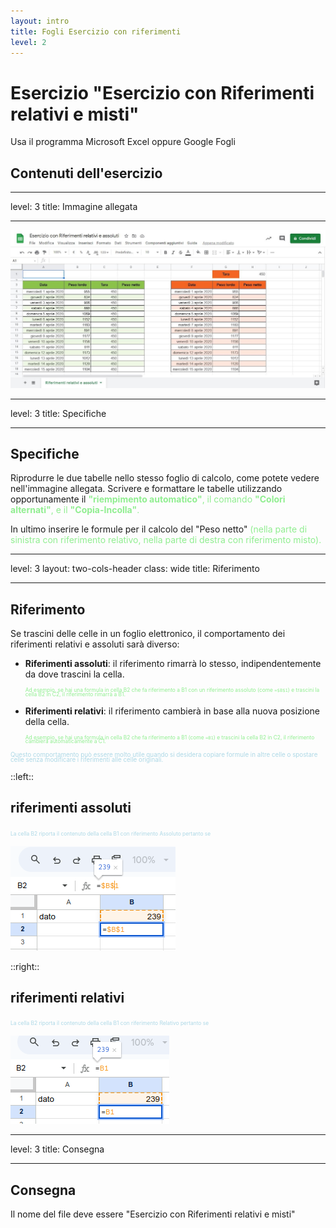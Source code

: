 ```yaml
---
layout: intro
title: Fogli Esercizio con riferimenti
level: 2
---
```


# Esercizio "Esercizio con Riferimenti relativi e misti"

Usa il programma Microsoft Excel oppure Google Fogli

## Contenuti dell'esercizio

<Toc columns="2" maxDepth="3" minDepth="3" mode="all" />

---
level: 3
title: Immagine allegata

---

![interlinea](/office/images/rifrm.jpg)

---
level: 3
title: Specifiche

---

## Specifiche 

Riprodurre le due tabelle nello stesso foglio di calcolo, come potete vedere nell'immagine allegata.
Scrivere e formattare le tabelle utilizzando opportunamente il <spam style="color:lightgreen;">__"riempimento automatico"__, il comando __"Colori alternati"__, e il __"Copia-Incolla"__.</spam>

In ultimo inserire le formule per il calcolo del "Peso netto" <spam style="color:lightgreen;">(nella parte di sinistra con riferimento relativo, nella parte di destra con riferimento misto).</spam>

---
level: 3
layout: two-cols-header
class: wide
title: Riferimento

---

## Riferimento
Se trascini delle celle in un foglio elettronico, il comportamento dei riferimenti relativi e assoluti sarà diverso:

- **Riferimenti assoluti**: il riferimento rimarrà lo stesso, indipendentemente da dove trascini la cella. <p style="font-size:0.6em;line-height:0.8;color:lightgreen;">Ad esempio, se hai una formula in cella B2 che fa riferimento a B1 con un riferimento assoluto (come `=$B$1`) e trascini la cella B2 in C2, il riferimento rimarrà a B1.</p>

- **Riferimenti relativi**: il riferimento cambierà in base alla nuova posizione della cella.<p style="font-size:0.6em;line-height:0.8;color:lightgreen;"> Ad esempio, se hai una formula in cella B2 che fa riferimento a B1 (come `=B1`) e trascini la cella B2 in C2, il riferimento cambierà automaticamente a C1.</p>

<p style="font-size:0.7em;line-height:0.8;color:lightblue;">Questo comportamento può essere molto utile quando si desidera copiare formule in altre celle o spostare celle senza modificare i riferimenti alle celle originali.</p>

::left::

## riferimenti assoluti

<spam style="font-size:0.6em;line-height:0.8;color:lightblue;">La cella B2 riporta il contenuto della cella B1 con riferimento Assoluto pertanto se</spam>

![interlinea](/office/images/assoluti.png)

::right::

## riferimenti relativi

<spam style="font-size:0.6em;line-height:0.8;color:lightblue;">La cella B2 riporta il contenuto della cella B1 con riferimento Relativo pertanto se</spam>

![coding](/office/images/riferimenti.png)

---
level: 3
title: Consegna

---

## Consegna

Il nome del file deve essere "Esercizio con Riferimenti relativi e misti"

